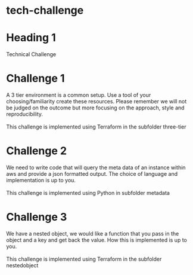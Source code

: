 # tech-challenge
# Heading 1 #
Technical Challenge
# Challenge 1 #
A 3 tier environment is a common setup. Use a tool of your choosing/familiarity create these resources. Please remember we will not be judged on the outcome but more focusing on the approach, style and reproducibility. 
<br/>
<br/>
This challenge is implemented using Terraform in the subfolder  three-tier
# Challenge 2 #
We need to write code that will query the meta data of an instance within aws and provide a json formatted output. 
The choice of language and implementation is up to you. 
<br/>
<br/>
This challenge is implemented using Python in subfolder  metadata

# Challenge 3 #
We have a nested object, we would like a function that you pass in the object and a key and get back the value. How this is implemented is up to you. 
<br/>
<br/>
This challenge is implemented using Terraform in the subfolder  nestedobject
